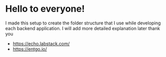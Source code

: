 # Hello to everyone!
I made this setup to create the folder structure that I use while developing each backend application.
I will add more detailed explanation later
thank you

- https://echo.labstack.com/
- https://entgo.io/
